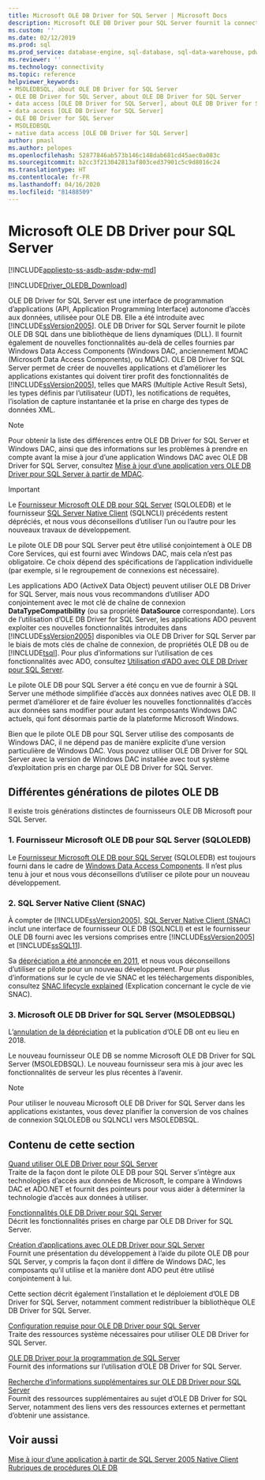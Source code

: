 ```yaml
---
title: Microsoft OLE DB Driver for SQL Server | Microsoft Docs
description: Microsoft OLE DB Driver pour SQL Server fournit la connectivité à SQL Server et Azure SQL Database via les API OLE DB standard.
ms.custom: ''
ms.date: 02/12/2019
ms.prod: sql
ms.prod_service: database-engine, sql-database, sql-data-warehouse, pdw
ms.reviewer: ''
ms.technology: connectivity
ms.topic: reference
helpviewer_keywords:
- MSOLEDBSQL, about OLE DB Driver for SQL Server
- OLE DB Driver for SQL Server, about OLE DB Driver for SQL Server
- data access [OLE DB Driver for SQL Server], about OLE DB Driver for SQL Server
- data access [OLE DB Driver for SQL Server]
- OLE DB Driver for SQL Server
- MSOLEDBSQL
- native data access [OLE DB Driver for SQL Server]
author: pmasl
ms.author: pelopes
ms.openlocfilehash: 52877846ab573b146c148dab681cd45aec0a083c
ms.sourcegitcommit: b2cc3f213042813af803ced37901c5c9d8016c24
ms.translationtype: HT
ms.contentlocale: fr-FR
ms.lasthandoff: 04/16/2020
ms.locfileid: "81488509"
---
```

# <a name="microsoft-ole-db-driver-for-sql-server"></a>Microsoft OLE DB Driver pour SQL Server
[!INCLUDE[appliesto-ss-asdb-asdw-pdw-md](../../includes/appliesto-ss-asdb-asdw-pdw-md.md)]

[!INCLUDE[Driver_OLEDB_Download](../../includes/driver_oledb_download.md)]

OLE DB Driver for SQL Server est une interface de programmation d’applications (API, Application Programming Interface) autonome d’accès aux données, utilisée pour OLE DB. Elle a été introduite avec [!INCLUDE[ssVersion2005](../../includes/ssversion2005-md.md)]. OLE DB Driver for SQL Server fournit le pilote OLE DB SQL dans une bibliothèque de liens dynamiques (DLL). Il fournit également de nouvelles fonctionnalités au-delà de celles fournies par Windows Data Access Components (Windows DAC, anciennement MDAC (Microsoft Data Access Components), ou MDAC). OLE DB Driver for SQL Server permet de créer de nouvelles applications et d’améliorer les applications existantes qui doivent tirer profit des fonctionnalités de [!INCLUDE[ssVersion2005](../../includes/ssversion2005-md.md)], telles que MARS (Multiple Active Result Sets), les types définis par l’utilisateur (UDT), les notifications de requêtes, l’isolation de capture instantanée et la prise en charge des types de données XML.  
  
> [!NOTE]  
> Pour obtenir la liste des différences entre OLE DB Driver for SQL Server et Windows DAC, ainsi que des informations sur les problèmes à prendre en compte avant la mise à jour d’une application Windows DAC avec OLE DB Driver for SQL Server, consultez [Mise à jour d’une application vers OLE DB Driver pour SQL Server à partir de MDAC](../oledb/applications/updating-an-application-to-oledb-driver-for-sql-server-from-mdac.md).  

> [!IMPORTANT]
> Le [Fournisseur Microsoft OLE DB pour SQL Server](../../ado/guide/appendixes/microsoft-ole-db-provider-for-sql-server.md) (SQLOLEDB) et le fournisseur [SQL Server Native Client](../../relational-databases/native-client/sql-server-native-client.md) (SQLNCLI) précédents restent dépréciés, et nous vous déconseillons d’utiliser l’un ou l’autre pour les nouveaux travaux de développement.
  
 Le pilote OLE DB pour SQL Server peut être utilisé conjointement à OLE DB Core Services, qui est fourni avec Windows DAC, mais cela n’est pas obligatoire. Ce choix dépend des spécifications de l’application individuelle (par exemple, si le regroupement de connexions est nécessaire).  
  
 Les applications ADO (ActiveX Data Object) peuvent utiliser OLE DB Driver for SQL Server, mais nous vous recommandons d’utiliser ADO conjointement avec le mot clé de chaîne de connexion **DataTypeCompatibility** (ou sa propriété **DataSource** correspondante). Lors de l’utilisation d’OLE DB Driver for SQL Server, les applications ADO peuvent exploiter ces nouvelles fonctionnalités introduites dans [!INCLUDE[ssVersion2005](../../includes/ssversion2005-md.md)] disponibles via OLE DB Driver for SQL Server par le biais de mots clés de chaîne de connexion, de propriétés OLE DB ou de [!INCLUDE[tsql](../../includes/tsql-md.md)]. Pour plus d’informations sur l’utilisation de ces fonctionnalités avec ADO, consultez [Utilisation d’ADO avec OLE DB Driver pour SQL Server](../oledb/applications/using-ado-with-oledb-driver-for-sql-server.md).  
  
 Le pilote OLE DB pour SQL Server a été conçu en vue de fournir à SQL Server une méthode simplifiée d’accès aux données natives avec OLE DB. Il permet d’améliorer et de faire évoluer les nouvelles fonctionnalités d’accès aux données sans modifier pour autant les composants Windows DAC actuels, qui font désormais partie de la plateforme Microsoft Windows.  
  
 Bien que le pilote OLE DB pour SQL Server utilise des composants de Windows DAC, il ne dépend pas de manière explicite d’une version particulière de Windows DAC. Vous pouvez utiliser OLE DB Driver for SQL Server avec la version de Windows DAC installée avec tout système d’exploitation pris en charge par OLE DB Driver for SQL Server.  

 ## <a name="different-generations-of-ole-db-drivers"></a>Différentes générations de pilotes OLE DB

Il existe trois générations distinctes de fournisseurs OLE DB Microsoft pour SQL Server.

### <a name="1-microsoft-ole-db-provider-for-sql-server-sqloledb"></a>1. Fournisseur Microsoft OLE DB pour SQL Server (SQLOLEDB)
Le [Fournisseur Microsoft OLE DB pour SQL Server](../../ado/guide/appendixes/microsoft-ole-db-provider-for-sql-server.md) (SQLOLEDB) est toujours fourni dans le cadre de [Windows Data Access Components](https://msdn.microsoft.com/library/ms692897.aspx). Il n’est plus tenu à jour et nous vous déconseillons d’utiliser ce pilote pour un nouveau développement.

### <a name="2-sql-server-native-client-snac"></a>2. SQL Server Native Client (SNAC)
À compter de [!INCLUDE[ssVersion2005](../../includes/ssversion2005-md.md)], [SQL Server Native Client (SNAC)](../../relational-databases/native-client/sql-server-native-client.md) inclut une interface de fournisseur OLE DB (SQLNCLI) et est le fournisseur OLE DB fourni avec les versions comprises entre [!INCLUDE[ssVersion2005](../../includes/ssversion2005-md.md)] et [!INCLUDE[ssSQL11](../../includes/sssql11-md.md)].

Sa [dépréciation a été annoncée en 2011](https://blogs.msdn.microsoft.com/sqlnativeclient/2011/08/29/microsoft-is-aligning-with-odbc-for-native-relational-data-access/), et nous vous déconseillons d’utiliser ce pilote pour un nouveau développement. Pour plus d’informations sur le cycle de vie SNAC et les téléchargements disponibles, consultez [SNAC lifecycle explained](https://blogs.msdn.microsoft.com/sqlreleaseservices/snac-lifecycle-explained/) (Explication concernant le cycle de vie SNAC).

### <a name="3-microsoft-ole-db-driver-for-sql-server-msoledbsql"></a>3. Microsoft OLE DB Driver for SQL Server (MSOLEDBSQL)
L’[annulation de la dépréciation](https://blogs.msdn.microsoft.com/sqlnativeclient/2017/10/06/announcing-the-new-release-of-ole-db-driver-for-sql-server/) et la publication d’OLE DB ont eu lieu en 2018.

Le nouveau fournisseur OLE DB se nomme Microsoft OLE DB Driver for SQL Server (MSOLEDBSQL). Le nouveau fournisseur sera mis à jour avec les fonctionnalités de serveur les plus récentes à l’avenir.

> [!NOTE]
> Pour utiliser le nouveau Microsoft OLE DB Driver for SQL Server dans les applications existantes, vous devez planifier la conversion de vos chaînes de connexion SQLOLEDB ou SQLNCLI vers MSOLEDBSQL.
  
## <a name="in-this-section"></a>Contenu de cette section  
[Quand utiliser OLE DB Driver pour SQL Server](../oledb/when-to-use-oledb-driver-for-sql-server.md)  
 Traite de la façon dont le pilote OLE DB pour SQL Server s’intègre aux technologies d’accès aux données de Microsoft, le compare à Windows DAC et ADO.NET et fournit des pointeurs pour vous aider à déterminer la technologie d’accès aux données à utiliser.  
  
 [Fonctionnalités OLE DB Driver pour SQL Server](../oledb/features/oledb-driver-for-sql-server-features.md )  
 Décrit les fonctionnalités prises en charge par OLE DB Driver for SQL Server.  
  
 [Création d’applications avec OLE DB Driver pour SQL Server](../oledb/applications/building-applications-with-oledb-driver-for-sql-server.md)  
 Fournit une présentation du développement à l’aide du pilote OLE DB pour SQL Server, y compris la façon dont il diffère de Windows DAC, les composants qu’il utilise et la manière dont ADO peut être utilisé conjointement à lui.  
  
 Cette section décrit également l’installation et le déploiement d’OLE DB Driver for SQL Server, notamment comment redistribuer la bibliothèque OLE DB Driver for SQL Server.  
  
 [Configuration requise pour OLE DB Driver pour SQL Server](../oledb/system-requirements-for-oledb-driver-for-sql-server.md)  
 Traite des ressources système nécessaires pour utiliser OLE DB Driver for SQL Server.  
  
 [OLE DB Driver pour la programmation de SQL Server](../oledb/ole-db/oledb-driver-for-sql-server-programming.md)  
 Fournit des informations sur l’utilisation d’OLE DB Driver for SQL Server.  
  
 [Recherche d’informations supplémentaires sur OLE DB Driver pour SQL Server](../oledb/finding-more-oledb-driver-for-sql-server-information.md)  
 Fournit des ressources supplémentaires au sujet d’OLE DB Driver for SQL Server, notamment des liens vers des ressources externes et permettant d’obtenir une assistance.  
  
  
## <a name="see-also"></a>Voir aussi  
 [Mise à jour d’une application à partir de SQL Server 2005 Native Client](../oledb/applications/updating-an-application-from-sql-server-2005-native-client.md)    
 [Rubriques de procédures OLE DB](../oledb/ole-db-how-to/ole-db-how-to-topics.md)  
  
  
